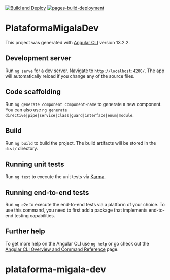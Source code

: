 [![Build and Deploy](https://github.com/ProyectoMigala/plataforma-migala-dev/actions/workflows/build-deploy.yml/badge.svg?branch=main)](https://github.com/ProyectoMigala/plataforma-migala-dev/actions/workflows/build-deploy.yml) [![pages-build-deployment](https://github.com/ProyectoMigala/plataforma-migala-dev/actions/workflows/pages/pages-build-deployment/badge.svg?branch=gh-pages)](https://github.com/ProyectoMigala/plataforma-migala-dev/actions/workflows/pages/pages-build-deployment)

# PlataformaMigalaDev

This project was generated with [Angular CLI](https://github.com/angular/angular-cli) version 13.2.2.

## Development server

Run `ng serve` for a dev server. Navigate to `http://localhost:4200/`. The app will automatically reload if you change any of the source files.

## Code scaffolding

Run `ng generate component component-name` to generate a new component. You can also use `ng generate directive|pipe|service|class|guard|interface|enum|module`.

## Build

Run `ng build` to build the project. The build artifacts will be stored in the `dist/` directory.

## Running unit tests

Run `ng test` to execute the unit tests via [Karma](https://karma-runner.github.io).

## Running end-to-end tests

Run `ng e2e` to execute the end-to-end tests via a platform of your choice. To use this command, you need to first add a package that implements end-to-end testing capabilities.

## Further help

To get more help on the Angular CLI use `ng help` or go check out the [Angular CLI Overview and Command Reference](https://angular.io/cli) page.
# plataforma-migala-dev

